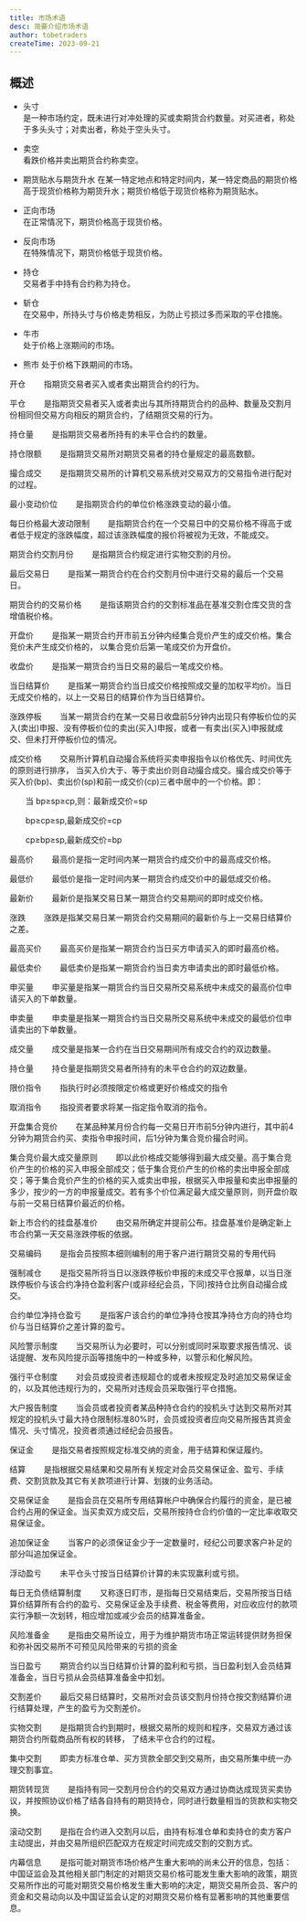 ```yaml
---
title: 市场术语
desc: 简要介绍市场术语
author: tobetraders
createTime: 2023-09-21
---
```


## 概述
* 头寸  
是一种市场约定，既未进行对冲处理的买或卖期货合约数量。对买进者，称处于多头头寸；对卖出者，称处于空头头寸。
* 卖空  
看跌价格并卖出期货合约称卖空。
* 期货贴水与期货升水
在某一特定地点和特定时间内，某一特定商品的期货价格高于现货价格称为期货升水；期货价格低于现货价格称为期货贴水。
* 正向市场  
在正常情况下，期货价格高于现货价格。
* 反向市场  
在特殊情况下，期货价格低于现货价格。
* 持仓  
交易者手中持有合约称为持仓。
* 斩仓  
在交易中，所持头寸与价格走势相反，为防止亏损过多而采取的平仓措施。
* 牛市  
处于价格上涨期间的市场。

* 熊市
处于价格下跌期间的市场。

开仓
　　指期货交易者买入或者卖出期货合约的行为。

平仓
　　是指期货交易者买入或者卖出与其所持期货合约的品种、数量及交割月份相同但交易方向相反的期货合约，了结期货交易的行为。

持仓量
　　是指期货交易者所持有的未平仓合约的数量。

持仓限额
　　是指期货交易所对期货交易者的持仓量规定的最高数额。

撮合成交
　　是指期货交易所的计算机交易系统对交易双方的交易指令进行配对的过程。

最小变动价位
　　是指期货合约的单位价格涨跌变动的最小值。

每日价格最大波动限制
　　是指期货合约在一个交易日中的交易价格不得高于或者低于规定的涨跌幅度，超过该涨跌幅度的报价将被视为无效，不能成交。

期货合约交割月份
　　是指期货合约规定进行实物交割的月份。

最后交易日
　　是指某一期货合约在合约交割月份中进行交易的最后一个交易日。

期货合约的交易价格
　　是指该期货合约的交割标准品在基准交割仓库交货的含增值税价格。

开盘价
　　是指某一期货合约开市前五分钟内经集合竞价产生的成交价格。集合竞价未产生成交价格的， 以集合竞价后第一笔成交价为开盘价。

收盘价
　　是指某一期货合约当日交易的最后一笔成交价格。

当日结算价
　　是指某一期货合约当日成交价格按照成交量的加权平均价。当日无成交价格的，以上一交易日的结算价作为当日结算价。

涨跌停板
　　当某一期货合约在某一交易日收盘前5分钟内出现只有停板价位的买入(卖出)申报、没有停板价位的卖出(买入)申报，或者一有卖出(买入)申报就成交、但未打开停板价位的情况。

成交价格
　　交易所计算机自动撮合系统将买卖申报指令以价格优先、时间优先的原则进行排序， 当买入价大于、等于卖出价则自动撮合成交。撮合成交价等于买入价(bp)、卖出价(sp)和前一成交价(cp)三者中居中的一个价格。即：

　　当 bp≥sp≥cp,则：最新成交价=sp

　　bp≥cp≥sp,最新成交价=cp

　　cp≥bp≥sp,最新成交价=bp

最高价
　　最高价是指一定时间内某一期货合约成交价中的最高成交价格。

最低价
　　最低价是指一定时间内某一期货合约成交价中的最低成交价格。

最新价
　　最新价是指某交易日某一期货合约交易期间的即时成交价格。

涨跌
　　涨跌是指某交易日某一期货合约交易期间的最新价与上一交易日结算价之差。

最高买价
　　最高买价是指某一期货合约当日买方申请买入的即时最高价格。

最低卖价
　　最低卖价是指某一期货合约当日卖方申请卖出的即时最低价格。

申买量
　　申买量是指某一期货合约当日交易所交易系统中未成交的最高价位申请买入的下单数量。

申卖量
　　申卖量是指某一期货合约当日交易所交易系统中未成交的最低价位申请卖出的下单数量。

成交量
　　成交量是指某一合约在当日交易期间所有成交合约的双边数量。

持仓量
　　持仓量是指期货交易者所持有的未平仓合约的双边数量。

限价指令
　　指执行时必须按限定价格或更好价格成交的指令

取消指令
　　指投资者要求将某一指定指令取消的指令。

开盘集合竞价
　　在某品种某月份合约每一交易日开市前5分钟内进行，其中前4分钟为期货合约买、卖指令申报时间，后1分钟为集合竞价撮合时间。

集合竞价最大成交量原则
　　即以此价格成交能够得到最大成交量。高于集合竞价产生的价格的买入申报全部成交；低于集合竞价产生的价格的卖出申报全部成交；等于集合竞价产生的价格的买入或卖出申报，根据买入申报量和卖出申报量的多少，按少的一方的申报量成交。若有多个价位满足最大成交量原则，则开盘价取与前一交易日结算价最近的价格。

新上市合约的挂盘基准价
　　由交易所确定并提前公布。挂盘基准价是确定新上市合约第一天交易涨跌停板的依据。

交易编码
　　是指会员按照本细则编制的用于客户进行期货交易的专用代码

强制减仓
　　是指交易所将当日以涨跌停板价申报的未成交平仓报单，以当日涨跌停板价与该合约净持仓盈利客户(或非经纪会员，下同)按持仓比例自动撮合成交。

合约单位净持仓盈亏
　　是指客户该合约的单位净持仓按其净持仓方向的持仓均价与当日结算价之差计算的盈亏。

风险警示制度
　　当交易所认为必要时，可以分别或同时采取要求报告情况、谈话提醒、发布风险提示函等措施中的一种或多种，以警示和化解风险。

强行平仓制度
　　对会员或投资者违规超仓的或者未按规定及时追加交易保证金的，以及其他违规行为的，交易所对违规会员采取强行平仓措施。

大户报告制度
　　当会员或者投资者某品种持仓合约的投机头寸达到交易所对其规定的投机头寸最大持仓限制标准80%时，会员或投资者应向交易所报告其资金情况、头寸情况，投资者须通过经纪会员报告。

保证金
　　是指交易者按照规定标准交纳的资金，用于结算和保证履约。

结算
　　是指根据交易结果和交易所有关规定对会员交易保证金、盈亏、手续费、交割货款及其它有关款项进行计算、划拨的业务活动。

交易保证金
　　是指会员在交易所专用结算帐户中确保合约履行的资金，是已被合约占用的保证金。当买卖双方成交后，交易所按持仓合约价值的一定比率收取交易保证金。

追加保证金
　　当客户的必须保证金少于一定数量时，经纪公司要求客户补足的部分叫追加保证金。

浮动盈亏
　　未平仓头寸按当日结算价计算的未实现赢利或亏损。

每日无负债结算制度
　　又称逐日盯市，是指每日交易结束后，交易所按当日结算价结算所有合约的盈亏、交易保证金及手续费、税金等费用，对应收应付的款项实行净额一次划转，相应增加或减少会员的结算准备金。

风险准备金
　　是指由交易所设立，用于为维护期货市场正常运转提供财务担保和弥补因交易所不可预见风险带来的亏损的资金

当日盈亏
　　期货合约以当日结算价计算的盈利和亏损，当日盈利划入会员结算准备金，当日亏损从会员结算准备金中扣划。

交割差价
　　最后交易日结算时，交易所对会员该交割月份持仓按交割结算价进行结算处理，产生的盈亏为交割差价。

实物交割
　　是指期货合约到期时，根据交易所的规则和程序，交易双方通过该期货合约所载商品所有权的转移， 了结未平仓合约的过程。

集中交割
　　即卖方标准仓单、买方货款全部交到交易所，由交易所集中统一办理交割事宜。

期货转现货
　　是指持有同一交割月份合约的交易双方通过协商达成现货买卖协议，并按照协议价格了结各自持有的期货持仓，同时进行数量相当的货款和实物交换。

滚动交割
　　是指在合约进入交割月以后，由持有标准仓单和卖持仓的卖方客户主动提出，并由交易所组织匹配双方在规定时间完成交割的交割方式。

内幕信息
　　是指可能对期货市场价格产生重大影响的尚未公开的信息，包括：中国证监会及其他相关部门制定的对期货交易价格可能发生重大影响的政策，期货交易所作出的可能对期货交易价格发生重大影响的决定，期货交易所会员、客户的资金和交易动向以及中国证监会认定的对期货交易价格有显著影响的其他重要信息。
